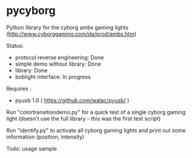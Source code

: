 pycyborg
========

Python library for the cyborg ambx gaming lights 
(http://www.cyborggaming.com/de/prod/ambx.htm)

Status:
 - protocol reverse engineering: Done
 - simple demo without library: Done
 - library: Done
 - boblight interface: In progress

Requires : 
 - pyusb 1.0 ( https://github.com/walac/pyusb/ )


Run "colortransitiondemo.py" for a quick test of a single cyborg gaming light (doesn't use the full library - this was the first test script)

Run "identify.py" to activate all cyborg gaming lights and print out some information (position, intensity)




Todo: usage sample